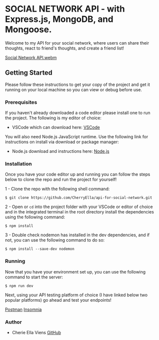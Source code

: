 # SOCIAL NETWORK API - with Express.js, MongoDB, and Mongoose.
Welcome to my API for your social network, where users can share their thoughts, react to friend's thoughts, and create a friend list!

[Social Network API.webm](https://user-images.githubusercontent.com/111384784/222289743-f294bc66-db68-4db7-a6a8-6641a5f545fd.webm)


## Getting Started
Please follow these instructions to get your copy of the project and get it running on your local machine so you can view or debug before use.

### Prerequisites
If you haven't already downloaded a code editor please install one to run the project. The following is my editor of choice:

- VSCode which can download here: [VSCode](https://code.visualstudio.com/)

You will also need Node.js JavaScript runtime. Use the following link for instructions on install via download or package manager:

- Node.js download and instructions here: [Node.js](https://nodejs.dev/en/download/package-manager)

### Installation
Once you have your code editor up and running you can follow the steps below to clone the repo and run the project for yourself!

1 - Clone the repo with the following shell command:


`$ git clone https://github.com/CherryElla/api-for-social-network.git`

2 - Open or `cd` into the project folder with your VSCode or editor of choice and in the integrated terminal in the root directory install the dependencies using the following command:

`$ npm install`

3 -  Double check nodemon has installed in the dev dependencies, and if not, you can use the following command to do so:

`$ npm install --save-dev nodemon`

### Running
Now that you have your environment set up, you can use the following command to start the server:

`$ npm run dev`

Next, using your API testing platform of choice (I have linked below two popular platforms) go ahead and test your endpoints! 

[Postman](https://www.postman.com/)
[Insomnia](https://insomnia.rest/)

### Author

- Cherie Ella Viens [GitHub](https://github.com/CherryElla)
